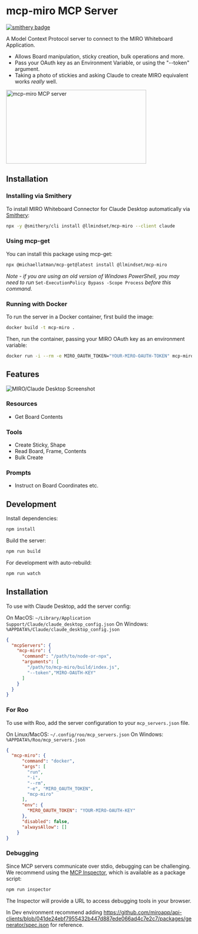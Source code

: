 # mcp-miro MCP Server
[![smithery badge](https://smithery.ai/badge/@llmindset/mcp-miro)](https://smithery.ai/server/@llmindset/mcp-miro)

A Model Context Protocol server to connect to the MIRO Whiteboard Application.

- Allows Board manipulation, sticky creation, bulk operations and more.
- Pass your OAuth key as an Environment Variable, or using the "--token" argument.
- Taking a photo of stickies and asking Claude to create MIRO equivalent works _really_ well.

<a href="https://glama.ai/mcp/servers/gr5t7vthv3"><img width="380" height="200" src="https://glama.ai/mcp/servers/gr5t7vthv3/badge" alt="mcp-miro MCP server" /></a>

## Installation

### Installing via Smithery

To install MIRO Whiteboard Connector for Claude Desktop automatically via [Smithery](https://smithery.ai/server/@llmindset/mcp-miro):

```bash
npx -y @smithery/cli install @llmindset/mcp-miro --client claude
```

### Using mcp-get

You can install this package using mcp-get:

```bash
npx @michaellatman/mcp-get@latest install @llmindset/mcp-miro
```

_Note - if you are using an old version of Windows PowerShell, you may need to run_ `Set-ExecutionPolicy Bypass -Scope Process` _before this command._

### Running with Docker

To run the server in a Docker container, first build the image:

```bash
docker build -t mcp-miro .
```

Then, run the container, passing your MIRO OAuth key as an environment variable:

```bash
docker run -i --rm -e MIRO_OAUTH_TOKEN="YOUR-MIRO-OAUTH-TOKEN" mcp-miro
```

## Features

![MIRO/Claude Desktop Screenshot](./2024-12-02-screenshot_1.png)

### Resources
- Get Board Contents 

### Tools
- Create Sticky, Shape
- Read Board, Frame, Contents
- Bulk Create

### Prompts
- Instruct on Board Coordinates etc.

## Development

Install dependencies:
```bash
npm install
```

Build the server:
```bash
npm run build
```

For development with auto-rebuild:
```bash
npm run watch
```

## Installation

To use with Claude Desktop, add the server config:

On MacOS: `~/Library/Application Support/Claude/claude_desktop_config.json`
On Windows: `%APPDATA%/Claude/claude_desktop_config.json`

```json
{
  "mcpServers": {
    "mcp-miro": {
      "command": "/path/to/node-or-npx",
      "arguments": [
        "/path/to/mcp-miro/build/index.js",
        "--token","MIRO-OAUTH-KEY"
      ]
    }
  }
}
```

### For Roo

To use with Roo, add the server configuration to your `mcp_servers.json` file.

On Linux/MacOS: `~/.config/roo/mcp_servers.json`
On Windows: `%APPDATA%/Roo/mcp_servers.json`

```json
{
  "mcp-miro": {
      "command": "docker",
      "args": [
        "run",
        "-i",
        "--rm",
        "-e", "MIRO_OAUTH_TOKEN",
        "mcp-miro"
      ],
      "env": {
        "MIRO_OAUTH_TOKEN": "YOUR-MIRO-OAUTH-KEY"
      },
      "disabled": false,
      "alwaysAllow": []
    }
}
```

### Debugging

Since MCP servers communicate over stdio, debugging can be challenging. We recommend using the [MCP Inspector](https://github.com/modelcontextprotocol/inspector), which is available as a package script:

```bash
npm run inspector
```

The Inspector will provide a URL to access debugging tools in your browser.

In Dev environment recommend adding https://github.com/miroapp/api-clients/blob/041de24ebf7955432b447d887ede066ad4c7e2c7/packages/generator/spec.json for reference.

